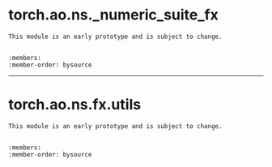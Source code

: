 # torch.ao.ns._numeric_suite_fx

```{warning}
This module is an early prototype and is subject to change.
```

```{currentmodule} torch.ao.ns._numeric_suite_fx
```

```{automodule} torch.ao.ns._numeric_suite_fx
:members:
:member-order: bysource
```

---

# torch.ao.ns.fx.utils

```{warning}
This module is an early prototype and is subject to change.
```

```{currentmodule} torch.ao.ns.fx.utils
```

```{automodule} torch.ao.ns.fx.utils
:members:
:member-order: bysource
```